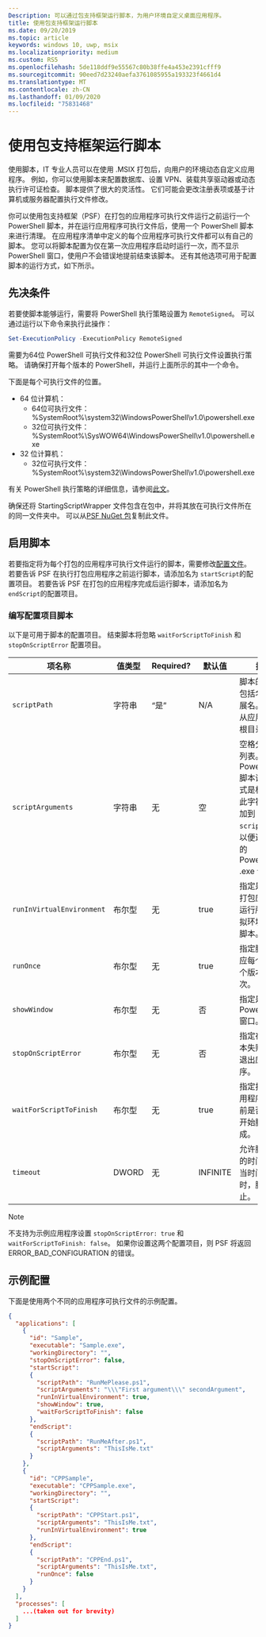 ```yaml
---
Description: 可以通过包支持框架运行脚本，为用户环境自定义桌面应用程序。
title: 使用包支持框架运行脚本
ms.date: 09/20/2019
ms.topic: article
keywords: windows 10, uwp, msix
ms.localizationpriority: medium
ms.custom: RS5
ms.openlocfilehash: 5de118ddf9e55567c80b38ffe4a453e2391cfff9
ms.sourcegitcommit: 90eed7d23240aefa3761085955a193323f4661d4
ms.translationtype: MT
ms.contentlocale: zh-CN
ms.lasthandoff: 01/09/2020
ms.locfileid: "75831468"
---
```

# <a name="run-scripts-with-the-package-support-framework"></a>使用包支持框架运行脚本


使用脚本，IT 专业人员可以在使用 .MSIX 打包后，向用户的环境动态自定义应用程序。 例如，你可以使用脚本来配置数据库、设置 VPN、装载共享驱动器或动态执行许可证检查。 脚本提供了很大的灵活性。 它们可能会更改注册表项或基于计算机或服务器配置执行文件修改。

你可以使用包支持框架（PSF）在打包的应用程序可执行文件运行之前运行一个 PowerShell 脚本，并在运行应用程序可执行文件后，使用一个 PowerShell 脚本来进行清理。 在应用程序清单中定义的每个应用程序可执行文件都可以有自己的脚本。 您可以将脚本配置为仅在第一次应用程序启动时运行一次，而不显示 PowerShell 窗口，使用户不会错误地提前结束该脚本。 还有其他选项可用于配置脚本的运行方式，如下所示。

## <a name="prerequisites"></a>先决条件

若要使脚本能够运行，需要将 PowerShell 执行策略设置为 `RemoteSigned`。 可以通过运行以下命令来执行此操作：

```powershell
Set-ExecutionPolicy -ExecutionPolicy RemoteSigned
```

需要为64位 PowerShell 可执行文件和32位 PowerShell 可执行文件设置执行策略。 请确保打开每个版本的 PowerShell，并运行上面所示的其中一个命令。

下面是每个可执行文件的位置。

* 64 位计算机：
  * 64位可执行文件：%SystemRoot%\system32\WindowsPowerShell\v1.0\powershell.exe
  * 32位可执行文件：%SystemRoot%\SysWOW64\WindowsPowerShell\v1.0\powershell.exe
* 32 位计算机：
  * 32位可执行文件：%SystemRoot%\system32\WindowsPowerShell\v1.0\powershell.exe

有关 PowerShell 执行策略的详细信息，请参阅[此文](https://docs.microsoft.com/powershell/module/microsoft.powershell.core/about/about_execution_policies?view=powershell-6)。

确保还将 StartingScriptWrapper 文件包含在包中，并将其放在可执行文件所在的同一文件夹中。 可以从[PSF NuGet 包](https://www.nuget.org/packages/Microsoft.PackageSupportFramework/)复制此文件。

## <a name="enable-scripts"></a>启用脚本

若要指定将为每个打包的应用程序可执行文件运行的脚本，需要修改[配置文件](package-support-framework.md#create-a-configuration-file)。 若要告诉 PSF 在执行打包应用程序之前运行脚本，请添加名为 `startScript`的配置项目。 若要告诉 PSF 在打包的应用程序完成后运行脚本，请添加名为 `endScript`的配置项目。

### <a name="script-configuration-items"></a>编写配置项目脚本

以下是可用于脚本的配置项目。 结束脚本将忽略 `waitForScriptToFinish` 和 `stopOnScriptError` 配置项目。

| 项名称                | 值类型 | Required? | 默认值  | 描述
|-------------------------|------------|-----------|----------|---------|
| `scriptPath`              | 字符串     | “是”       | N/A      | 脚本的路径，包括名称和扩展名。 路径从应用程序的根目录开始。
| `scriptArguments`         | 字符串     | 无        | 空    | 空格分隔参数列表。 对于 PowerShell 脚本调用，格式是相同的。 此字符串将追加到 `scriptPath`，以便进行有效的 PowerShell .exe 调用。
| `runInVirtualEnvironment` | 布尔型    | 无        | true     | 指定是否应在打包应用程序运行所在的虚拟环境中运行脚本。
| `runOnce`                 | 布尔型    | 无        | true     | 指定脚本是否应每个用户每个版本运行一次。
| `showWindow`              | 布尔型    | 无        | 否    | 指定是否显示 PowerShell 窗口。
| `stopOnScriptError`       | 布尔型    | 无        | 否    | 指定在启动脚本失败时是否退出应用程序。
| `waitForScriptToFinish`   | 布尔型    | 无        | true     | 指定打包的应用程序在启动前是否应等待开始脚本完成。
| `timeout`                 | DWORD      | 无        | INFINITE | 允许脚本执行的时间长度。 当时间结束时，脚本将停止。

> [!NOTE]
> 不支持为示例应用程序设置 `stopOnScriptError: true` 和 `waitForScriptToFinish: false`。 如果你设置这两个配置项目，则 PSF 将返回 ERROR_BAD_CONFIGURATION 的错误。


## <a name="sample-configuration"></a>示例配置

下面是使用两个不同的应用程序可执行文件的示例配置。

```json
{
  "applications": [
    {
      "id": "Sample",
      "executable": "Sample.exe",
      "workingDirectory": "",
      "stopOnScriptError": false,
      "startScript":
      {
        "scriptPath": "RunMePlease.ps1",
        "scriptArguments": "\\\"First argument\\\" secondArgument",
        "runInVirtualEnvironment": true,
        "showWindow": true,
        "waitForScriptToFinish": false
      },
      "endScript":
      {
        "scriptPath": "RunMeAfter.ps1",
        "scriptArguments": "ThisIsMe.txt"
      }
    },
    {
      "id": "CPPSample",
      "executable": "CPPSample.exe",
      "workingDirectory": "",
      "startScript":
      {
        "scriptPath": "CPPStart.ps1",
        "scriptArguments": "ThisIsMe.txt",
        "runInVirtualEnvironment": true
      },
      "endScript":
      {
        "scriptPath": "CPPEnd.ps1",
        "scriptArguments": "ThisIsMe.txt",
        "runOnce": false
      }
    }
  ],
  "processes": [
    ...(taken out for brevity)
  ]
}
```
